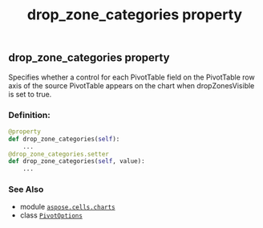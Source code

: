 ﻿---
title: drop_zone_categories property
second_title: Aspose.Cells for Python via .NET API References
description: 
type: docs
weight: 30
url: /aspose.cells.charts/pivotoptions/drop_zone_categories/
is_root: false
---

## drop_zone_categories property


Specifies whether a control for each PivotTable field on the PivotTable row axis
of the source PivotTable appears on the chart when dropZonesVisible is set to true.
### Definition:
```python
@property
def drop_zone_categories(self):
    ...
@drop_zone_categories.setter
def drop_zone_categories(self, value):
    ...
```

### See Also
* module [`aspose.cells.charts`](../../)
* class [`PivotOptions`](/cells/python-net/aspose.cells.charts/pivotoptions)
